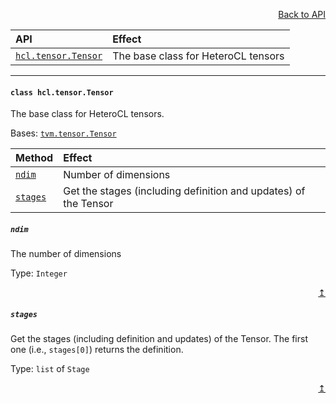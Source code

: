 <a name="top"></a>

<p align="right"><a href="README.md">Back to API</a></p>

| API | Effect |
| :-- | :-- |
| [```hcl.tensor.Tensor```](#tensor) | The base class for HeteroCL tensors |

***

#### <a name="tensor">```class hcl.tensor.Tensor```</a> 
The base class for HeteroCL tensors.

Bases: [`tvm.tensor.Tensor`](http://docs.tvmlang.org/api/python/tensor.html#tvm.tensor.Tensor)

| Method | Effect |
| :-- | :-- |
| [`ndim`](#ndim) | Number of dimensions |
| [`stages`](#stages) | Get the stages (including definition and updates) of the Tensor |


##### <a name="ndim">```ndim```</a>
The number of dimensions

Type: `Integer`

<p align="right"><a href="#top">↥</a></p>

##### <a name="stages">```stages```</a>
Get the stages (including definition and updates) of the Tensor. The first one (i.e., `stages[0]`) returns the definition.

Type: `list` of `Stage`

<p align="right"><a href="#top">↥</a></p>
